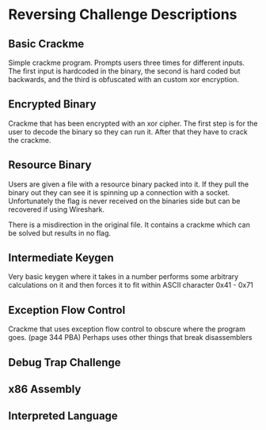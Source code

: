 # Reversing Challenge Descriptions

## Basic Crackme

Simple crackme program. Prompts users three times for different inputs. The first input is hardcoded in the binary,
the second is hard coded but backwards, and the third is obfuscated with an custom xor encryption.

## Encrypted Binary

Crackme that has been encrypted with an xor cipher. The first step is for the user to decode the binary so they can run it.
After that they have to crack the crackme.

## Resource Binary

Users are given a file with a resource binary packed into it. If they pull the binary out they can see it is spinning up a connection with a socket.
Unfortunately the flag is never received on the binaries side but can be recovered if using Wireshark.

There is a misdirection in the original file. It contains a crackme which can be solved but results in no flag.

## Intermediate Keygen 

Very basic keygen where it takes in a number performs some arbitrary calculations on it and then
forces it to fit within ASCII character 0x41 - 0x71

## Exception Flow Control 

Crackme that uses exception flow control to obscure where the program goes. (page 344 PBA)
Perhaps uses other things that break disassemblers

## Debug Trap Challenge

## x86 Assembly

## Interpreted Language


